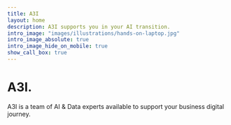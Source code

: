 ```yaml
---
title: A3I
layout: home
description: A3I supports you in your AI transition.
intro_image: "images/illustrations/hands-on-laptop.jpg"
intro_image_absolute: true
intro_image_hide_on_mobile: true
show_call_box: true
---
```


# A3I.

A3I is a team of AI & Data experts available to support your business digital journey.
